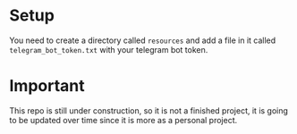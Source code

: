 # Setup

You need to create a directory called `resources` and add a file in it called `telegram_bot_token.txt` with your telegram bot token.


# Important

This repo is still under construction, so it is not a finished project, it is going to be updated over time since it is more as a personal project.